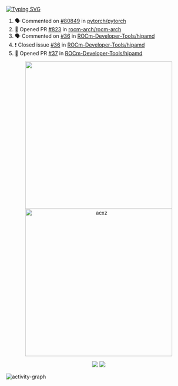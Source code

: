 [![Typing SVG](https://readme-typing-svg.herokuapp.com?size=16&color=AFFFA3&multiline=true&height=75&lines=contributing+to+robotics%2Faerospace%2Fml%2Fgpu+software;packaging+it+for+archlinux;ricer)](https://git.io/typing-svg)

<!--START_SECTION:activity-->
1. 🗣 Commented on [#80849](https://github.com/pytorch/pytorch/issues/80849) in [pytorch/pytorch](https://github.com/pytorch/pytorch)
2. 💪 Opened PR [#823](https://github.com/rocm-arch/rocm-arch/pull/823) in [rocm-arch/rocm-arch](https://github.com/rocm-arch/rocm-arch)
3. 🗣 Commented on [#36](https://github.com/ROCm-Developer-Tools/hipamd/issues/36) in [ROCm-Developer-Tools/hipamd](https://github.com/ROCm-Developer-Tools/hipamd)
4. ❗️ Closed issue [#36](https://github.com/ROCm-Developer-Tools/hipamd/issues/36) in [ROCm-Developer-Tools/hipamd](https://github.com/ROCm-Developer-Tools/hipamd)
5. 💪 Opened PR [#37](https://github.com/ROCm-Developer-Tools/hipamd/pull/37) in [ROCm-Developer-Tools/hipamd](https://github.com/ROCm-Developer-Tools/hipamd)
<!--END_SECTION:activity-->

<p align="center">
  <img width="400em" src=https://github-readme-stats.vercel.app/api?username=acxz&include_all_commits=true&show_icons=true />
  <img width="400em" src="https://github-readme-streak-stats.herokuapp.com/?user=acxz&" alt="acxz" />
</p>

<p align="center">
  <img src=https://github-readme-stats.vercel.app/api/top-langs/?username=acxz&layout=compact />
  <img src=https://github-profile-trophy.vercel.app/?username=acxz&row=2&column=4 />
</p>

![activity-graph](https://activity-graph.herokuapp.com/graph?username=acxz&theme=aqua)
